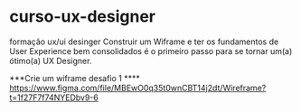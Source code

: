# curso-ux-designer
 formação ux/ui desinger
Construir um Wiframe e ter os fundamentos de User Experience bem consolidados é o primeiro passo para se tornar um(a) ótimo(a) UX Designer. <br/>

***Crie um wiframe desafio 1 **** <br/>
https://www.figma.com/file/MBEwO0q35t0wnCBT14j2dt/Wireframe?t=1f27F7f74NYEDbv9-6   

